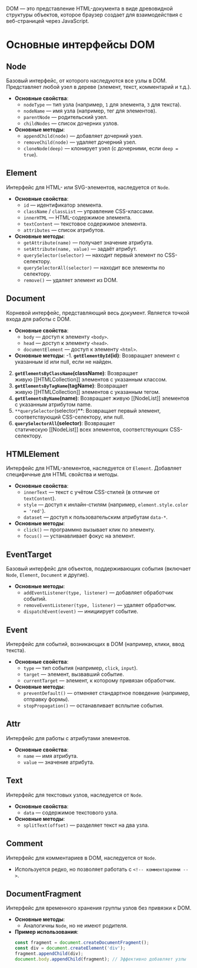 DOM — это  представление HTML-документа в виде древовидной структуры объектов, которое браузер создает для взаимодействия с веб-страницей через JavaScript.
# Основные интерфейсы DOM

## Node
Базовый интерфейс, от которого наследуются все узлы в DOM. Представляет любой узел в дереве (элемент, текст, комментарий и т.д.).

- **Основные свойства**:
  - `nodeType` — тип узла (например, `1` для элемента, `3` для текста).
  - `nodeName` — имя узла (например, тег для элементов).
  - `parentNode` — родительский узел.
  - `childNodes` — список дочерних узлов.
- **Основные методы**:
  - `appendChild(node)` — добавляет дочерний узел.
  - `removeChild(node)` — удаляет дочерний узел.
  - `cloneNode(deep)` — клонирует узел (с дочерними, если `deep = true`).

## Element
Интерфейс для HTML- или SVG-элементов, наследуется от `Node`.

- **Основные свойства**:
  - `id` — идентификатор элемента.
  - `className` / `classList` — управление CSS-классами.
  - `innerHTML` — HTML-содержимое элемента.
  - `textContent` — текстовое содержимое элемента.
  - `attributes` — список атрибутов.
- **Основные методы**:
  - `getAttribute(name)` — получает значение атрибута.
  - `setAttribute(name, value)` — задаёт атрибут.
  - `querySelector(selector)` — находит первый элемент по CSS-селектору.
  - `querySelectorAll(selector)` — находит все элементы по селектору.
  - `remove()` — удаляет элемент из DOM.

## Document
Корневой интерфейс, представляющий весь документ. Является точкой входа для работы с DOM.

- **Основные свойства**:
  - `body` — доступ к элементу `<body>`.
  - `head` — доступ к элементу `<head>`.
  - `documentElement` — доступ к элементу `<html>`.
- **Основные методы**:
  -1. **`getElementById`(id)**: Возвращает элемент с указанным id или null, если не найден.
2. **`getElementsByClassName`(className)**: Возвращает живую [[HTMLCollection]] элементов с указанным классом.
3. **`getElementsByTagName`(tagName)**: Возвращает живую [[HTMLCollection]] элементов с указанным тегом.
4. **`getElementsByName`(name)**: Возвращает живую [[NodeList]] элементов с указанным атрибутом name.
5. `**querySelector`(selector)**: Возвращает первый элемент, соответствующий CSS-селектору, или null.
6. **`querySelectorAll`(selector)**: Возвращает статическую [[NodeList]] всех элементов, соответствующих CSS-селектору.

## HTMLElement
Интерфейс для HTML-элементов, наследуется от `Element`. Добавляет специфичные для HTML свойства и методы.

- **Основные свойства**:
  - `innerText` — текст с учётом CSS-стилей (в отличие от `textContent`).
  - `style` — доступ к инлайн-стилям (например, `element.style.color = 'red'`).
  - `dataset` — доступ к пользовательским атрибутам `data-*`.
- **Основные методы**:
  - `click()` — программно вызывает клик по элементу.
  - `focus()` — устанавливает фокус на элемент.

## EventTarget
Базовый интерфейс для объектов, поддерживающих события (включает `Node`, `Element`, `Document` и другие).

- **Основные методы**:
  - `addEventListener(type, listener)` — добавляет обработчик событий.
  - `removeEventListener(type, listener)` — удаляет обработчик.
  - `dispatchEvent(event)` — инициирует событие.

## Event
Интерфейс для событий, возникающих в DOM (например, клики, ввод текста).

- **Основные свойства**:
  - `type` — тип события (например, `click`, `input`).
  - `target` — элемент, вызвавший событие.
  - `currentTarget` — элемент, к которому привязан обработчик.
- **Основные методы**:
  - `preventDefault()` — отменяет стандартное поведение (например, отправку формы).
  - `stopPropagation()` — останавливает всплытие события.

## Attr
Интерфейс для работы с атрибутами элементов.

- **Основные свойства**:
  - `name` — имя атрибута.
  - `value` — значение атрибута.

## Text
Интерфейс для текстовых узлов, наследуется от `Node`.

- **Основные свойства**:
  - `data` — содержимое текстового узла.
- **Основные методы**:
  - `splitText(offset)` — разделяет текст на два узла.

## Comment
Интерфейс для комментариев в DOM, наследуется от `Node`.

- Используется редко, но позволяет работать с `<!-- комментариями -->`.

## DocumentFragment
Интерфейс для временного хранения группы узлов без привязки к DOM.

- **Основные методы**:
  - Аналогичны `Node`, но не имеют родителя.
- **Пример использования**:
  ```javascript
  const fragment = document.createDocumentFragment();
  const div = document.createElement('div');
  fragment.appendChild(div);
  document.body.appendChild(fragment); // Эффективно добавляет узлы